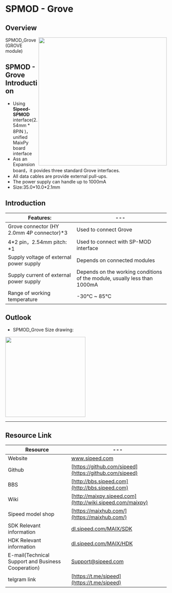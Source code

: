 # SPMOD - Grove


## Overview

<img src="../../assets/spmod/spmod_grove/sp_grove.png" align="right" width="" height="400" />


SPMOD_Grove(GROVE module)

## SPMOD - Grove Introduction

- Using **Sipeed-SPMOD** interface(2.54mm * 8PIN )，unified MaixPy board interface
- Ass an Expansion board，it povides three standard Grove interfaces.
- All data cables are provide external pull-ups.
- The power supply can handle up to 1000mA
- Size:35.0\*10.0\*2.1mm

## Introduction

| Features: | --- |
| --- | -- |
| Grove connector (HY 2.0mm 4P connector)*3 | Used to connect Grove  |
| 4*2 pin，2.54mm pitch: *1 | Used to connect with SP-MOD interface |
| Supply voltage of external power supply | Depends on connected modules |
| Supply current of external power supply | Depends on the working conditions of the module, usually less than 1000mA |
| Range of working temperature | -30℃ ~ 85℃

## Outlook

- SPMOD_Grove Size drawing:

<img src="../../assets/spmod/spmod_grove/sipeed_spmod_grove.png" height="250" />

-----

## Resource Link

| Resource | --- |
| --- | --- |
| Website | www.sipeed.com |
| Github | [https://github.com/sipeed](https://github.com/sipeed) |
| BBS | [http://bbs.sipeed.com](http://bbs.sipeed.com) |
| Wiki | [http://maixpy.sipeed.com](http://wiki.sipeed.com/maixpy) |
| Sipeed model shop | [https://maixhub.com/](https://maixhub.com/) |
| SDK Relevant information | [dl.sipeed.com/MAIX/SDK](dl.sipeed.com/MAIX/SDK) |
| HDK Relevant information | [dl.sipeed.com/MAIX/HDK](dl.sipeed.com/MAIX/HDK) |
| E-mail(Technical Support and Business Cooperation) | [Support@sipeed.com](mailto:support@sipeed.com) |
| telgram link | [https://t.me/sipeed](https://t.me/sipeed) |